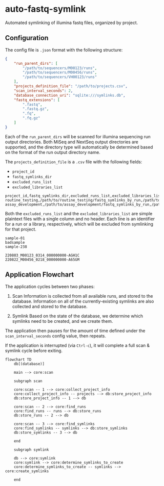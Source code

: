 # auto-fastq-symlink
Automated symlinking of illumina fastq files, organized by project.

## Configuration

The config file is `.json` format with the following structure:

```json
{
    "run_parent_dirs": [
        "/path/to/sequencers/M00123/runs",
        "/path/to/sequencers/M00456/runs",
        "/path/to/sequencers/VH00123/runs"
    ],
    "projects_definition_file": "/path/to/projects.csv",
    "scan_interval_seconds": 2,
    "database_connection_uri": "sqlite:///symlinks.db",
    "fastq_extensions": [
        ".fastq",
        ".fastq.gz",
        ".fq",
        ".fq.gz"
    ]
}
```

Each of the `run_parent_dirs` will be scanned for illumina sequencing run output directories.
Both MiSeq and NextSeq output directories are supported, and the directory type will automatically be determined based on the format of the run output directory name.

The `projects_definition_file` is a `.csv` file with the following fields:

- `project_id`
- `fastq_symlinks_dir`
- `excluded_runs_list`
- `excluded_libraries_list`

```csv
project_id,fastq_symlinks_dir,excluded_runs_list,excluded_libraries_list
routine_testing,/path/to/routine_testing/fastq_symlinks_by_run,/path/to/routine_testing_excluded_runs.csv,/path/to/routine_testing_excluded_libraries.csv
assay_development,/path/to/assay_development/fastq_symlinks_by_run,/path/to/assay_development_excluded_runs.csv,/pat/to/assay_development_excluded_libraries.csv
```

Both the `excluded_runs_list` and the `excluded_libraries_list` are simple plaintext files with a single column and no header. Each line is an identifier for a run or a library, respectively, which will be excluded from symlinking for that project.

```csv
sample-01
badsample
sample-238
```

```csv
220803_M00123_0314_000000000-AGH1C
220822_M00456_0218_000000000-A65GM
```


## Application Flowchart

The application cycles between two phases:

1. Scan
Information is collected from all available runs, and stored to the database.
Information on all of the currently-existing symlinks are also collected and stored to the database.

2. Symlink
Based on the state of the database, we determine which symlinks need to be created, and we create them.

The application then pauses for the amount of time defined under the `scan_interval_seconds` config value, then repeats.

If the application is interrupted (via `Ctrl-c`), it will complete a full scan & symlink cycle before exiting.

```mermaid
flowchart TD
    db[(database)]

    main --> core:scan
    
    subgraph scan
    
    core:scan -- 1 --> core:collect_project_info
    core:collect_project_info -- projects --> db:store_project_info
    db:store_project_info -- 1 --> db

    core:scan -- 2 --> core:find_runs
    core:find_runs -- runs --> db:store_runs
    db:store_runs -- 2 --> db

    core:scan -- 3 --> core:find_symlinks
    core:find_symlinks -- symlinks --> db:store_symlinks
    db:store_symlinks -- 3 --> db

    end

    subgraph symlink

    db --> core:symlink
    core:symlink --> core:determine_symlinks_to_create
    core:determine_symlinks_to_create -- symlinks --> core:create_symlinks

    end
```